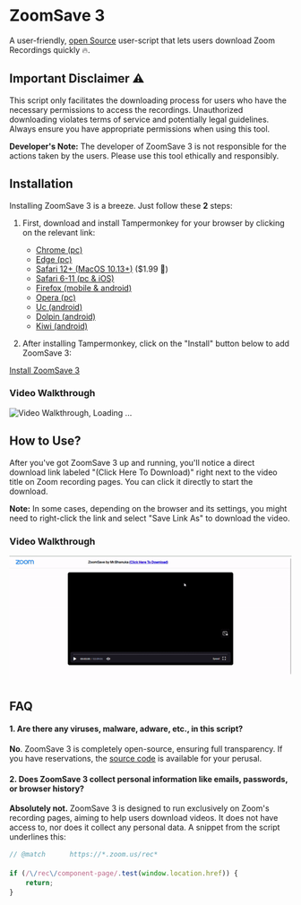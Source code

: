<link rel="shortcut icon" type="image/x-icon" href="https://raw.githubusercontent.com/mrbhanukab/ZoomSave/main/icon.ico" />

# ZoomSave 3 

A user-friendly, [open Source](https://github.com/mrbhanukab/ZoomSave) user-script that lets users download Zoom Recordings quickly 🔥.

## Important Disclaimer ⚠️

This script only facilitates the downloading process for users who have the necessary permissions to access the recordings. Unauthorized downloading violates terms of service and potentially legal guidelines. Always ensure you have appropriate permissions when using this tool.

**Developer's Note:** The developer of ZoomSave 3 is not responsible for the actions taken by the users. Please use this tool ethically and responsibly.

## Installation

Installing ZoomSave 3 is a breeze. Just follow these **2** steps:

1. First, download and install Tampermonkey for your browser by clicking on the relevant link:

   - [Chrome (pc)](https://chrome.google.com/webstore/detail/dhdgffkkebhmkfjojejmpbldmpobfkfo)
   - [Edge (pc)](https://microsoftedge.microsoft.com/addons/detail/iikmkjmpaadaobahmlepeloendndfphd)
   - [Safari 12+ (MacOS 10.13+)](https://apps.apple.com/app/apple-store/id1482490089?pt=117945903&ct=tm.net&mt=8) ($1.99 🥲)
   - [Safari 6-11 (pc & iOS)](https://safari.tampermonkey.net/tampermonkey.safariextz)
   - [Firefox (mobile & android)](https://addons.mozilla.org/en-US/firefox/addon/tampermonkey/)
   - [Opera (pc)](https://addons.opera.com/extensions/details/tampermonkey-beta/)
   - [Uc (android)](https://play.google.com/store/apps/details?id=net.tampermonkey.uc)
   - [Dolpin (android)](https://play.google.com/store/apps/details?id=net.tampermonkey.dolphin)
   - [Kiwi (android)](https://chrome.google.com/webstore/detail/tampermonkey/dhdgffkkebhmkfjojejmpbldmpobfkfo)

2. After installing Tampermonkey, click on the "Install" button below to add ZoomSave 3:

[Install ZoomSave 3](https://github.com/mrbhanukab/ZoomSave/raw/main/ZoomSave.user.js)

### Video Walkthrough

![Video Walkthrough, Loading ...](https://github.com/mrbhanukab/ZoomSave/blob/main/assets/install.gif?raw=true)

## How to Use?

After you've got ZoomSave 3 up and running, you'll notice a direct download link labeled "(Click Here To Download)" right next to the video title on Zoom recording pages. You can click it directly to start the download. 

**Note:** In some cases, depending on the browser and its settings, you might need to right-click the link and select "Save Link As" to download the video.

### Video Walkthrough
![Video Walkthrough, Loading ...](https://github.com/mrbhanukab/ZoomSave/blob/main/assets/zoom-save-3.gif?raw=true)

## FAQ

#### 1. Are there any viruses, malware, adware, etc., in this script?

**No**. ZoomSave 3 is completely open-source, ensuring full transparency. If you have reservations, the [source code](https://github.com/mrbhanukab/ZoomSave) is available for your perusal.

#### 2. Does ZoomSave 3 collect personal information like emails, passwords, or browser history?

**Absolutely not.** ZoomSave 3 is designed to run exclusively on Zoom's recording pages, aiming to help users download videos. It does not have access to, nor does it collect any personal data. A snippet from the script underlines this:

```javascript
// @match      https://*.zoom.us/rec*

if (/\/rec\/component-page/.test(window.location.href)) {
    return;
}
